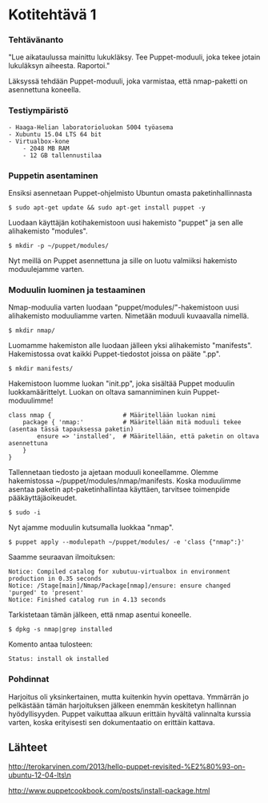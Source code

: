 # Kotitehtävä 1
### Tehtävänanto

"Lue aikataulussa mainittu lukukläksy. Tee Puppet-moduuli, joka tekee jotain lukuläksyn aiheesta. Raportoi."

Läksyssä tehdään Puppet-moduuli, joka varmistaa, että nmap-paketti on asennettuna koneella.


### Testiympäristö

	- Haaga-Helian laboratorioluokan 5004 työasema
	- Xubuntu 15.04 LTS 64 bit
	- Virtualbox-kone
		- 2048 MB RAM
		- 12 GB tallennustilaa

### Puppetin asentaminen

Ensiksi asennetaan Puppet-ohjelmisto Ubuntun omasta paketinhallinnasta

	$ sudo apt-get update && sudo apt-get install puppet -y

Luodaan käyttäjän kotihakemistoon uusi hakemisto "puppet" ja sen alle alihakemisto "modules".

	$ mkdir -p ~/puppet/modules/

Nyt meillä on Puppet asennettuna ja sille on luotu valmiiksi hakemisto moduulejamme varten.


### Moduulin luominen ja testaaminen

Nmap-moduulia varten luodaan "puppet/modules/"-hakemistoon uusi alihakemisto moduuliamme varten. Nimetään moduuli kuvaavalla nimellä.

	$ mkdir nmap/

Luomamme hakemiston alle luodaan jälleen yksi alihakemisto "manifests". Hakemistossa ovat kaikki Puppet-tiedostot joissa on pääte ".pp".

	$ mkdir manifests/

Hakemistoon luomme luokan "init.pp", joka sisältää Puppet moduulin luokkamäärittelyt. Luokan on oltava samanniminen kuin Puppet-moduulimme!

	
	
	class nmap {					# Määritellään luokan nimi
		package { 'nmap:'			# Määritellään mitä moduuli tekee (asentaa tässä tapauksessa paketin)
			ensure => 'installed',	# Määritellään, että paketin on oltava asennettuna
		}
	}

Tallennetaan tiedosto ja ajetaan moduuli koneellamme. Olemme hakemistossa ~/puppet/modules/nmap/manifests. Koska moduulimme asentaa paketin apt-paketinhallintaa käyttäen, tarvitsee toimenpide pääkäyttäjäoikeudet.

	$ sudo -i

Nyt ajamme moduulin kutsumalla luokkaa "nmap".

	$ puppet apply --modulepath ~/puppet/modules/ -e 'class {"nmap":}'

Saamme seuraavan ilmoituksen:

	Notice: Compiled catalog for xubutuu-virtualbox in environment production in 0.35 seconds
	Notice: /Stage[main]/Nmap/Package[nmap]/ensure: ensure changed 'purged' to 'present'
	Notice: Finished catalog run in 4.13 seconds

Tarkistetaan tämän jälkeen, että nmap asentui koneelle.

	$ dpkg -s nmap|grep installed

Komento antaa tulosteen:

	Status: install ok installed


### Pohdinnat

Harjoitus oli yksinkertainen, mutta kuitenkin hyvin opettava. Ymmärrän jo pelkästään tämän harjoituksen jälkeen enemmän keskitetyn hallinnan hyödyllisyyden. Puppet vaikuttaa alkuun erittäin hyvältä valinnalta kurssia varten, koska erityisesti sen dokumentaatio on erittäin kattava.


## Lähteet

http://terokarvinen.com/2013/hello-puppet-revisited-%E2%80%93-on-ubuntu-12-04-lts\n

http://www.puppetcookbook.com/posts/install-package.html

